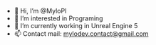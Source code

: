 - 👋 Hi, I’m @MyloPl
- 👀 I’m interested in Programing
- 🌱 I’m currently working in Unreal Engine 5
- 📫 Contact mail: mylodev.contact@gmail.com

<!---
MyloPl/MyloPl is a ✨ special ✨ repository because its `README.md` (this file) appears on your GitHub profile.
You can click the Preview link to take a look at your changes.
--->
